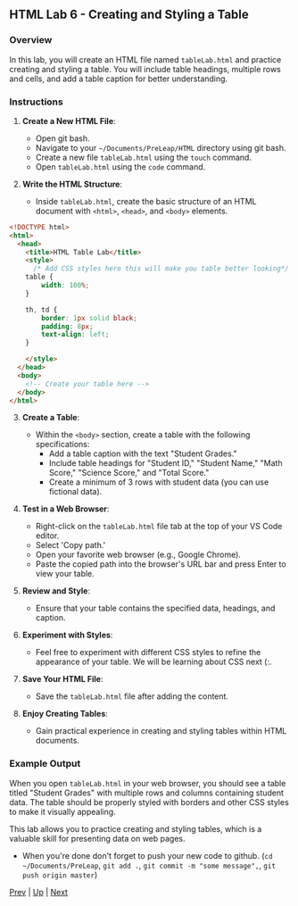 ## HTML Lab 6 - Creating and Styling a Table

### Overview
In this lab, you will create an HTML file named `tableLab.html` and practice creating and styling a table. You will include table headings, multiple rows and cells, and add a table caption for better understanding.

### Instructions

1. **Create a New HTML File**:
   - Open git bash.
   - Navigate to your `~/Documents/PreLeap/HTML` directory using git bash.
   - Create a new file `tableLab.html` using the `touch` command.
   - Open `tableLab.html` using the `code` command.

2. **Write the HTML Structure**:
   - Inside `tableLab.html`, create the basic structure of an HTML document with `<html>`, `<head>`, and `<body>` elements.

```html
<!DOCTYPE html>
<html>
  <head>
    <title>HTML Table Lab</title>
    <style>
      /* Add CSS styles here this will make you table better looking*/
    table {
        width: 100%;
    }

    th, td {
        border: 1px solid black;
        padding: 8px;
        text-align: left;
    }

    </style>
  </head>
  <body>
    <!-- Create your table here -->
  </body>
</html>
```

3. **Create a Table**:
   - Within the `<body>` section, create a table with the following specifications:
     - Add a table caption with the text "Student Grades."
     - Include table headings for "Student ID," "Student Name," "Math Score," "Science Score," and "Total Score."
     - Create a minimum of 3 rows with student data (you can use fictional data).

4. **Test in a Web Browser**:
   - Right-click on the `tableLab.html` file tab at the top of your VS Code editor.
   - Select 'Copy path.'
   - Open your favorite web browser (e.g., Google Chrome).
   - Paste the copied path into the browser's URL bar and press Enter to view your table.

5. **Review and Style**:
   - Ensure that your table contains the specified data, headings, and caption.

6. **Experiment with Styles**:
   - Feel free to experiment with different CSS styles to refine the appearance of your table. We will be learning about CSS next (:.

7. **Save Your HTML File**:
   - Save the `tableLab.html` file after adding the content.

8. **Enjoy Creating Tables**:
   - Gain practical experience in creating and styling tables within HTML documents.

### Example Output

When you open `tableLab.html` in your web browser, you should see a table titled "Student Grades" with multiple rows and columns containing student data. The table should be properly styled with borders and other CSS styles to make it visually appealing.

This lab allows you to practice creating and styling tables, which is a valuable skill for presenting data on web pages.

* When you're done don't forget to push your new code to github. 
    (`cd ~/Documents/PreLeap`, `git add .`, `git commit -m "some message",`, `git push origin master`)

[Prev](tablesHTML.md) | [Up](README.md) | [Next](introCSS.md)